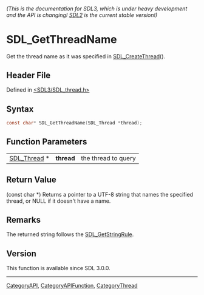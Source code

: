 ###### (This is the documentation for SDL3, which is under heavy development and the API is changing! [SDL2](https://wiki.libsdl.org/SDL2/) is the current stable version!)
# SDL_GetThreadName

Get the thread name as it was specified in [SDL_CreateThread](SDL_CreateThread)().

## Header File

Defined in [<SDL3/SDL_thread.h>](https://github.com/libsdl-org/SDL/blob/main/include/SDL3/SDL_thread.h)

## Syntax

```c
const char* SDL_GetThreadName(SDL_Thread *thread);
```

## Function Parameters

|                            |            |                     |
| -------------------------- | ---------- | ------------------- |
| [SDL_Thread](SDL_Thread) * | **thread** | the thread to query |

## Return Value

(const char *) Returns a pointer to a UTF-8 string that names the specified
thread, or NULL if it doesn't have a name.

## Remarks

The returned string follows the [SDL_GetStringRule](SDL_GetStringRule).

## Version

This function is available since SDL 3.0.0.

----
[CategoryAPI](CategoryAPI), [CategoryAPIFunction](CategoryAPIFunction), [CategoryThread](CategoryThread)

